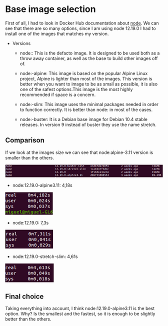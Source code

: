 # Base image selection

First of all, I had to look in Docker Hub documentation about [node](https://hub.docker.com/_/node). We can see that there are so many options, since I am using 
node 12.19.0 I had to install one of the images that matches my version.

- Versions

  - node:<version>: 
  This is the defacto image. It is designed to be used both as a throw away container, as well as the base to build other images off of.

  - node:<version>-alpine:
  This image is based on the popular Alpine Linux project, Alpine is lighter than most of the images. This version is better when you want to image to be as small
  as possible, it is also one of the safest options.This image is the most highly recommended if space is a concern.
  
  - node:<version>-slim: 
  This image uses the minimal packages needed in order to function correctly. It is better than node:<version> in most of the cases.
  
  - node:<version>-buster:
  It is a Debian base image for Debian 10.4 stable releases. In version 9 instead of buster they use the name stretch.
  
  
 ## Comparison
 
 If we look at the images size we can see that node:alpine-3.11 version is smaller than the others. 
 
 ![](img/docker_images.png)
 
- node:12.19.0-alpine3.11: 4,18s

![](img/alpine3.11.png)
 
 - node:12.19.0: 7,3s
 
 ![](img/node_.png)
 
 - node:12.19.0-stretch-slim: 4,61s
 
 ![](img/stretch.png)
 
 ## Final choice
 
 Taking everything into account, I think node:12.19.0-alpine3.11 is the best option. Why? Is the smallest and the fastest, so it is enough to be slightly 
 better than the others.

